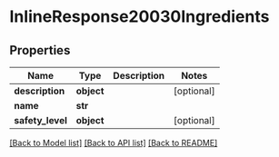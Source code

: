 # InlineResponse20030Ingredients

## Properties
Name | Type | Description | Notes
------------ | ------------- | ------------- | -------------
**description** | **object** |  | [optional] 
**name** | **str** |  | 
**safety_level** | **object** |  | [optional] 

[[Back to Model list]](../README.md#documentation-for-models) [[Back to API list]](../README.md#documentation-for-api-endpoints) [[Back to README]](../README.md)


